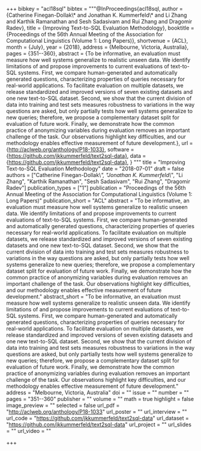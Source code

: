 +++
bibkey = "acl18sql"
bibtex = """@InProceedings{acl18sql,
  author    = {Catherine Finegan-Dollak\\*  and  Jonathan K. Kummerfeld\\*  and  Li Zhang  and  Karthik Ramanathan  and  Sesh Sadasivam  and  Rui Zhang  and  Dragomir Radev},
  title     = {Improving Text-to-SQL Evaluation Methodology},
  booktitle = {Proceedings of the 56th Annual Meeting of the Association for Computational Linguistics (Volume 1: Long Papers)},
  shortvenue = {ACL},
  month     = {July},
  year      = {2018},
  address   = {Melbourne, Victoria, Australia},
  pages     = {351--360},
  abstract  = {To be informative, an evaluation must measure how well systems generalize to realistic unseen data. We identify limitations of and propose improvements to current evaluations of text-to-SQL systems. First, we compare human-generated and automatically generated questions, characterizing properties of queries necessary for real-world applications. To facilitate evaluation on multiple datasets, we release standardized and improved versions of seven existing datasets and one new text-to-SQL dataset. Second, we show that the current division of data into training and test sets measures robustness to variations in the way questions are asked, but only partially tests how well systems generalize to new queries; therefore, we propose a complementary dataset split for evaluation of future work. Finally, we demonstrate how the common practice of anonymizing variables during evaluation removes an important challenge of the task. Our observations highlight key difficulties, and our methodology enables effective measurement of future development.},
  url       = {http://aclweb.org/anthology/P18-1033},
  software  = {https://github.com/jkkummerfeld/text2sql-data},
  data      = {https://github.com/jkkummerfeld/text2sql-data},
}
"""
title = "Improving Text-to-SQL Evaluation Methodology"
date = "2018-07-01"
draft = false
authors = ["Catherine Finegan-Dollak\\*", "Jonathan K. Kummerfeld\\*", "Li Zhang", "Karthik Ramanathan", "Sesh Sadasivam", "Rui Zhang", "Dragomir Radev"]
publication_types = ["1"]
publication = "Proceedings of the 56th Annual Meeting of the Association for Computational Linguistics (Volume 1: Long Papers)"
publication_short = "ACL"
abstract = "To be informative, an evaluation must measure how well systems generalize to realistic unseen data. We identify limitations of and propose improvements to current evaluations of text-to-SQL systems. First, we compare human-generated and automatically generated questions, characterizing properties of queries necessary for real-world applications. To facilitate evaluation on multiple datasets, we release standardized and improved versions of seven existing datasets and one new text-to-SQL dataset. Second, we show that the current division of data into training and test sets measures robustness to variations in the way questions are asked, but only partially tests how well systems generalize to new queries; therefore, we propose a complementary dataset split for evaluation of future work. Finally, we demonstrate how the common practice of anonymizing variables during evaluation removes an important challenge of the task. Our observations highlight key difficulties, and our methodology enables effective measurement of future development."
abstract_short = "To be informative, an evaluation must measure how well systems generalize to realistic unseen data. We identify limitations of and propose improvements to current evaluations of text-to-SQL systems. First, we compare human-generated and automatically generated questions, characterizing properties of queries necessary for real-world applications. To facilitate evaluation on multiple datasets, we release standardized and improved versions of seven existing datasets and one new text-to-SQL dataset. Second, we show that the current division of data into training and test sets measures robustness to variations in the way questions are asked, but only partially tests how well systems generalize to new queries; therefore, we propose a complementary dataset split for evaluation of future work. Finally, we demonstrate how the common practice of anonymizing variables during evaluation removes an important challenge of the task. Our observations highlight key difficulties, and our methodology enables effective measurement of future development."
address = "Melbourne, Victoria, Australia"
doi = ""
issue = ""
number = ""
pages = "351--360"
publisher = ""
volume = ""
math = true
highlight = false
image_preview = ""
selected = false
url_pdf = "http://aclweb.org/anthology/P18-1033"
url_poster = ""
url_interview = ""
url_code = "https://github.com/jkkummerfeld/text2sql-data"
url_dataset = "https://github.com/jkkummerfeld/text2sql-data"
url_project = ""
url_slides = ""
url_video = ""



+++
